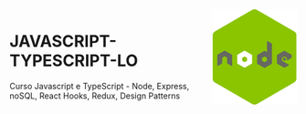 <img src="nodejs.png" align="right" width="150">

# JAVASCRIPT-TYPESCRIPT-LO

Curso Javascript e TypeScript - Node, Express, noSQL, React Hooks, Redux, Design Patterns
